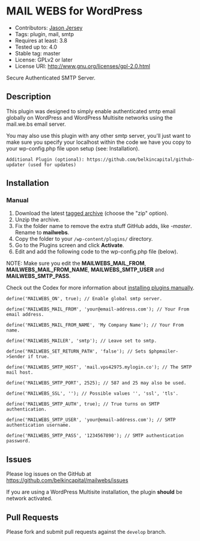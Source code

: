 # MAIL WEBS for WordPress
* Contributors: [Jason Jersey](https://github.com/icryptic)
* Tags: plugin, mail, smtp
* Requires at least: 3.8
* Tested up to: 4.0
* Stable tag: master
* License: GPLv2 or later
* License URI: http://www.gnu.org/licenses/gpl-2.0.html

Secure Authenticated SMTP Server.

## Description

This plugin was designed to simply enable authenticated smtp email globally on WordPress and WordPress Multisite networks using the mail.we.bs email server. 

You may also use this plugin with any other smtp server, you'll just want to make sure you specify your localhost within the code we have you copy to your wp-config.php file upon setup (see: Installation).
 
`Additional Plugin (optional): https://github.com/belkincapital/github-updater (used for updates)`

## Installation

### Manual

1. Download the latest [tagged archive](https://github.com/belkincapital/mailwebs/releases) (choose the "zip" option).
2. Unzip the archive.
3. Fix the folder name to remove the extra stuff GitHub adds, like _-master_. Rename to **mailwebs**.
4. Copy the folder to your `/wp-content/plugins/` directory.
5. Go to the Plugins screen and click __Activate__.
6. Edit and add the following code to the wp-config.php file (below).

NOTE: Make sure you edit the **MAILWEBS_MAIL_FROM**, **MAILWEBS_MAIL_FROM_NAME**, **MAILWEBS_SMTP_USER** and **MAILWEBS_SMTP_PASS**.

Check out the Codex for more information about [installing plugins manually](http://codex.wordpress.org/Managing_Plugins#Manual_Plugin_Installation). 

`define('MAILWEBS_ON', true); // Enable global smtp server.`

`define('MAILWEBS_MAIL_FROM', 'your@email-address.com'); // Your From email address.`

`define('MAILWEBS_MAIL_FROM_NAME', 'My Company Name'); // Your From name.`

`define('MAILWEBS_MAILER', 'smtp'); // Leave set to smtp.`

`define('MAILWEBS_SET_RETURN_PATH', 'false'); // Sets $phpmailer->Sender if true.`

`define('MAILWEBS_SMTP_HOST', 'mail.vps42975.mylogin.co'); // The SMTP mail host.`

`define('MAILWEBS_SMTP_PORT', 2525); // 587 and 25 may also be used.`

`define('MAILWEBS_SSL', ''); // Possible values '', 'ssl', 'tls'.`

`define('MAILWEBS_SMTP_AUTH', true); // True turns on SMTP authentication.`

`define('MAILWEBS_SMTP_USER', 'your@email-address.com'); // SMTP authentication username.`

`define('MAILWEBS_SMTP_PASS', '1234567890'); // SMTP authentication password.`

## Issues

Please log issues on the GitHub at https://github.com/belkincapital/mailwebs/issues

If you are using a WordPress Multisite installation, the plugin **should** be network activated.

## Pull Requests

Please fork and submit pull requests against the `develop` branch.